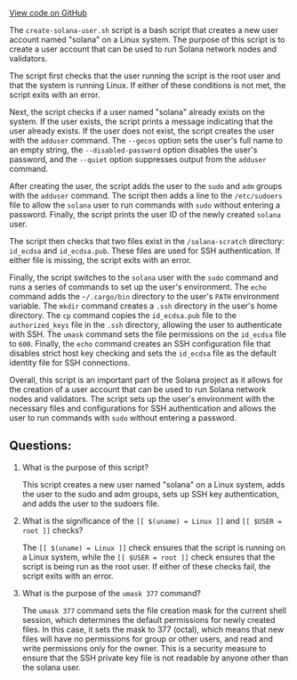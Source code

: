 
[View code on GitHub](https://github.com/solana-labs/solana/blob/master/net/scripts/create-solana-user.sh)

The `create-solana-user.sh` script is a bash script that creates a new user account named "solana" on a Linux system. The purpose of this script is to create a user account that can be used to run Solana network nodes and validators. 

The script first checks that the user running the script is the root user and that the system is running Linux. If either of these conditions is not met, the script exits with an error. 

Next, the script checks if a user named "solana" already exists on the system. If the user exists, the script prints a message indicating that the user already exists. If the user does not exist, the script creates the user with the `adduser` command. The `--gecos` option sets the user's full name to an empty string, the `--disabled-password` option disables the user's password, and the `--quiet` option suppresses output from the `adduser` command. 

After creating the user, the script adds the user to the `sudo` and `adm` groups with the `adduser` command. The script then adds a line to the `/etc/sudoers` file to allow the `solana` user to run commands with `sudo` without entering a password. Finally, the script prints the user ID of the newly created `solana` user. 

The script then checks that two files exist in the `/solana-scratch` directory: `id_ecdsa` and `id_ecdsa.pub`. These files are used for SSH authentication. If either file is missing, the script exits with an error. 

Finally, the script switches to the `solana` user with the `sudo` command and runs a series of commands to set up the user's environment. The `echo` command adds the `~/.cargo/bin` directory to the user's `PATH` environment variable. The `mkdir` command creates a `.ssh` directory in the user's home directory. The `cp` command copies the `id_ecdsa.pub` file to the `authorized_keys` file in the `.ssh` directory, allowing the user to authenticate with SSH. The `umask` command sets the file permissions on the `id_ecdsa` file to `600`. Finally, the `echo` command creates an SSH configuration file that disables strict host key checking and sets the `id_ecdsa` file as the default identity file for SSH connections. 

Overall, this script is an important part of the Solana project as it allows for the creation of a user account that can be used to run Solana network nodes and validators. The script sets up the user's environment with the necessary files and configurations for SSH authentication and allows the user to run commands with `sudo` without entering a password.
## Questions: 
 1. What is the purpose of this script?
    
    This script creates a new user named "solana" on a Linux system, adds the user to the sudo and adm groups, sets up SSH key authentication, and adds the user to the sudoers file.

2. What is the significance of the `[[ $(uname) = Linux ]]` and `[[ $USER = root ]]` checks?
    
    The `[[ $(uname) = Linux ]]` check ensures that the script is running on a Linux system, while the `[[ $USER = root ]]` check ensures that the script is being run as the root user. If either of these checks fail, the script exits with an error.

3. What is the purpose of the `umask 377` command?
    
    The `umask 377` command sets the file creation mask for the current shell session, which determines the default permissions for newly created files. In this case, it sets the mask to 377 (octal), which means that new files will have no permissions for group or other users, and read and write permissions only for the owner. This is a security measure to ensure that the SSH private key file is not readable by anyone other than the solana user.